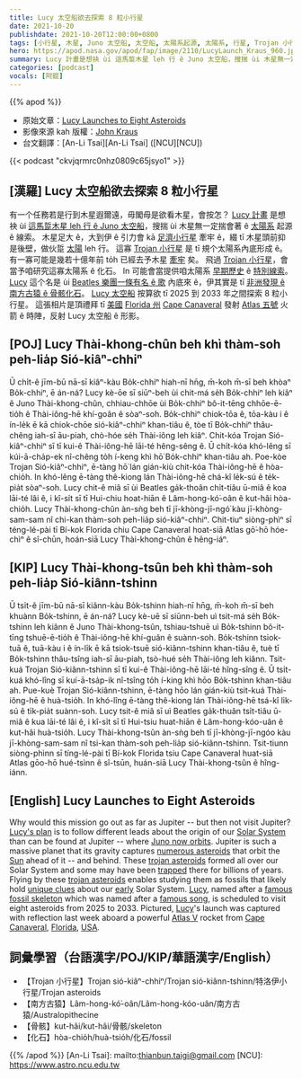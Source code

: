 ```yaml
---
title: Lucy 太空船欲去探索 8 粒小行星
date: 2021-10-20
publishdate: 2021-10-20T12:00:00+0800
tags: [小行星, 木星, Juno 太空船, 太空船, 太陽系起源, 太陽系, 行星, Trojan 小行星, Lucy 太空船, Lucy, Lucy 計畫, 化石, 南方古猿]
hero: https://apod.nasa.gov/apod/fap/image/2110/LucyLaunch_Kraus_960.jpg
summary: Lucy 計畫是想袂 ùi 這馬踅木星 leh 行 ê Juno 太空船，搜揣 ùi 木星無一定揣會著 ê 太陽系起源 ê 線索。
categories: [podcast]
vocals: [阿錕]
---
```


{{% apod %}}

- 原始文章：[Lucy Launches to Eight Asteroids](https://apod.nasa.gov/apod/ap211020.html)
- 影像來源 kah 版權：[John Kraus](https://www.johnkrausphotos.com/About)
- 台文翻譯：[An-Li Tsai][An-Li Tsai] ([NCU][NCU])

{{< podcast "ckvjqrmrc0nhz0809c65jsyo1" >}}

## [漢羅] Lucy 太空船欲去探索 8 粒小行星
有一个任務若是行到木星遐爾遠，毋閣毋是欲看木星，會按怎？
[Lucy 計畫][Lucy's plan] 是想袂 ùi [這馬踅木星 leh 行 ê Juno 太空船][Juno now orbits]，搜揣 ùi 木星無一定揣會著 ê [太陽系][Solar System] 起源 ê 線索。
木星足大 ê，大到伊 ê 引力會 kā [足濟小行星][numerous asteroids] 牽牢 ê，綴 tī 木星頭前抑是後壁，做伙踅 [太陽][Sun] leh 行。
這寡 [Trojan 小行星][trojan asteroids 1] 是 tī 規个太陽系內底形成 ê。
有一寡可能是幾若十億年前 to̍h 已經去予木星 [牽牢][trapped] 矣。
飛過 [Trojan 小行星][trojan asteroids 2]，會當予咱研究這寡太陽系 ê 化石。
In 可能會當提供咱太陽系 [早期歷史][early] ê [特別線索][unique clues]。
[Lucy][Lucy 1] 這个名是 ùi [Beatles 樂團一條有名 ê 歌][famous song] 內底來 ê，伊其實是 tī [非洲發現 ê 南方古猿 ê 骨骸化石][famous fossil skeleton]。
[Lucy 太空船][Lucy 2] 按算欲 tī 2025 到 2033 年之間探索 8 粒小行星。
這張相片是頂禮拜 tī [美國][USA] [Florida 州][Florida] [Cape Canaveral][Cape Canaveral] 發射 [Atlas 五號][Atlas V] 火箭 ê 時陣，反射 Lucy 太空船 ê 形影。

## [POJ] Lucy Thài-khong-chûn beh khì thàm-soh peh-lia̍p Sió-kiâⁿ-chhiⁿ
Ū chi̍t-ê jīm-bū nā-sī kiâⁿ-kàu Bo̍k-chhiⁿ hiah-nī hn̄g, m̄-koh m̄-sī beh khòaⁿ Bo̍k-chhiⁿ, ē án-ná?
Lucy kè-ōe sī siūⁿ-beh ùi chit-má se̍h Bo̍k-chhiⁿ leh kiâⁿ ê Juno Thài-khong-chûn, chhiau-chhōe ùi Bo̍k-chhiⁿ bô-it-tēng chhōe-ē-tio̍h ê Thài-iông-hē khí-goân ê sòaⁿ-soh.
Bo̍k-chhiⁿ chiok-tōa ê, tōa-kàu i ê ín-le̍k ē kā chiok-chōe sió-kiâⁿ-chhiⁿ khan-tiâu ê, tòe tī Bo̍k-chhiⁿ thâu-chêng iah-sī āu-piah, chò-hóe se̍h Thài-iông leh kiâⁿ.
Chit-kóa Trojan Sió-kiâⁿ-chhiⁿ sī tī kui-ê Thài-iông-hē lāi-té hêng-sêng ê.
Ū chi̍t-kóa khó-lêng sī kúi-ā-cha̍p-ek nî-chêng to̍h í-keng khì hō͘ Bo̍k-chhiⁿ khan-tiâu ah.
Poe-kòe Trojan Sió-kiâⁿ-chhiⁿ, ē-tàng hō͘ lán gián-kiù chit-kóa Thài-iông-hē ê hòa-chio̍h.
In khó-lêng ē-tàng thê-kiong lán Thài-iông-hē chá-kî le̍k-sú ê te̍k-pia̍t sòaⁿ-soh.
Lucy chit-ê miâ sī ùi Beatles ga̍k-thoân chi̍t-tiâu ū-miâ ê koa lāi-té lâi ê, i kî-si̍t sī tī Hui-chiu hoat-hiān ê Lâm-hong-kó͘-oân ê kut-hâi hòa-chio̍h.
Lucy Thài-khong-chûn àn-sǹg beh tī jī-khòng-jī-ngó͘ kàu jī-khòng-sam-sam nî chi-kan thàm-soh peh-lia̍p sió-kiâⁿ-chhiⁿ.
Chit-tiuⁿ siòng-phìⁿ sī téng-lé-pài tī Bí-kok Florida chiu Cape Canaveral hoat-siā Atlas gō͘-hō hóe-chìⁿ ê sî-chūn, hoán-siā Lucy Thài-khong-chûn ê hêng-iáⁿ.

## [KIP] Lucy Thài-khong-tsûn beh khì thàm-soh peh-lia̍p Sió-kiânn-tshinn
Ū tsi̍t-ê jīm-bū nā-sī kiânn-kàu Bo̍k-tshinn hiah-nī hn̄g, m̄-koh m̄-sī beh khuànn Bo̍k-tshinn, ē án-ná?
Lucy kè-uē sī siūnn-beh uì tsit-má se̍h Bo̍k-tshinn leh kiânn ê Juno Thài-khong-tsûn, tshiau-tshuē uì Bo̍k-tshinn bô-it-tīng tshuē-ē-tio̍h ê Thài-iông-hē khí-guân ê suànn-soh.
Bo̍k-tshinn tsiok-tuā ê, tuā-kàu i ê ín-li̍k ē kā tsiok-tsuē sió-kiânn-tshinn khan-tiâu ê, tuè tī Bo̍k-tshinn thâu-tsîng iah-sī āu-piah, tsò-hué se̍h Thài-iông leh kiânn.
Tsit-kuá Trojan Sió-kiânn-tshinn sī tī kui-ê Thài-iông-hē lāi-té hîng-sîng ê.
Ū tsi̍t-kuá khó-lîng sī kuí-ā-tsa̍p-ik nî-tsîng to̍h í-king khì hōo Bo̍k-tshinn khan-tiâu ah.
Pue-kuè Trojan Sió-kiânn-tshinn, ē-tàng hōo lán gián-kiù tsit-kuá Thài-iông-hē ê huà-tsio̍h.
In khó-lîng ē-tàng thê-kiong lán Thài-iông-hē tsá-kî li̍k-sú ê ti̍k-pia̍t suànn-soh.
Lucy tsit-ê miâ sī uì Beatles ga̍k-thuân tsi̍t-tiâu ū-miâ ê kua lāi-té lâi ê, i kî-si̍t sī tī Hui-tsiu huat-hiān ê Lâm-hong-kóo-uân ê kut-hâi huà-tsio̍h.
Lucy Thài-khong-tsûn àn-sǹg beh tī jī-khòng-jī-ngóo kàu jī-khòng-sam-sam nî tsi-kan thàm-soh peh-lia̍p sió-kiânn-tshinn.
Tsit-tiunn siòng-phìnn sī tíng-lé-pài tī Bí-kok Florida tsiu Cape Canaveral huat-siā Atlas gōo-hō hué-tsìnn ê sî-tsūn, huán-siā Lucy Thài-khong-tsûn ê hîng-iánn.

## [English] Lucy Launches to Eight Asteroids
Why would this mission go out as far as Jupiter -- but then not visit Jupiter?
[Lucy's plan][Lucy's plan] is to follow different leads about the origin of our [Solar System][Solar System] than can be found at Jupiter -- where [Juno now orbits][Juno now orbits].
Jupiter is such a massive planet that its gravity captures [numerous asteroids][numerous asteroids] that orbit the [Sun][Sun] ahead of it -- and behind.
These [trojan asteroids][trojan asteroids 1] formed all over our Solar System and some may have been [trapped][trapped] there for billions of years.
Flying by these [trojan asteroids][trojan asteroids 2] enables studying them as fossils that likely hold [unique clues][unique clues] about our [early][early] Solar System.
[Lucy][Lucy 1], named after a [famous fossil skeleton][famous fossil skeleton] which was named after a [famous song][famous song], is scheduled to visit eight asteroids from 2025 to 2033.
Pictured, [Lucy][Lucy 2]'s launch was captured with reflection last week aboard a powerful [Atlas V][Atlas V] rocket from [Cape Canaveral][Cape Canaveral], [Florida][Florida], [USA][USA].

## 詞彙學習（台語漢字/POJ/KIP/華語漢字/English）
- 【Trojan 小行星】Trojan sió-kiâⁿ-chhiⁿ/Trojan sió-kiânn-tshinn/特洛伊小行星/Trojan asteroids
- 【南方古猿】Lâm-hong-kó͘-oân/Lâm-hong-kóo-uân/南方古猿/Australopithecine
- 【骨骸】kut-hâi/kut-hâi/骨骸/skeleton
- 【化石】hòa-chio̍h/huà-tsio̍h/化石/fossil

{{% /apod %}}
[An-Li Tsai]: mailto:thianbun.taigi@gmail.com
[NCU]: https://www.astro.ncu.edu.tw

[Lucy's plan]:https://solarsystem.nasa.gov/missions/lucy/in-depth/
[Solar System]:https://en.wikipedia.org/wiki/Solar_System
[Juno now orbits]:https://apod.nasa.gov/apod/ap190908.html
[numerous asteroids]:https://www.nasa.gov/content/goddard/lucy-mission-animations-of-jupiters-trojans
[Sun]:https://apod.nasa.gov/apod/ap160731.html
[trojan asteroids 1]:https://www.nasa.gov/feature/episode-8-we-asked-a-nasa-scientist-what-are-the-trojan-asteroids
[trapped]:https://i.dailymail.co.uk/i/newpix/2018/03/27/17/4A97B19400000578-5549749-A_cat_astrophe_-a-55_1522166668555.jpg
[trojan asteroids 2]:https://en.wikipedia.org/wiki/Jupiter_trojan
[unique clues]:https://www.nasa.gov/mission_pages/lucy/main/index
[early]:https://en.wikipedia.org/wiki/Formation_and_evolution_of_the_Solar_System
[Lucy 1]:https://www.nasa.gov/content/goddard/lucy-mission-faq
[famous fossil skeleton]:https://en.wikipedia.org/wiki/Lucy_(Australopithecus)
[famous song]:https://youtu.be/naoknj1ebqI
[Lucy 2]:http://lucy.swri.edu/
[Atlas V]:https://www.ulalaunch.com/rockets/atlas-v
[Cape Canaveral]:https://apod.nasa.gov/apod/ap181001.html
[Florida]:https://en.wikipedia.org/wiki/Florida
[USA]:https://en.wikipedia.org/wiki/United_States
